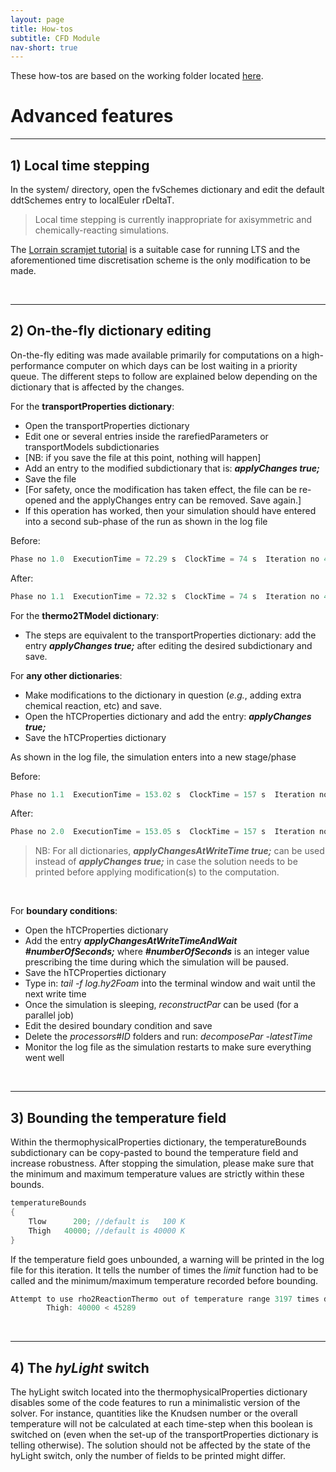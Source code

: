 ```yaml
---
layout: page
title: How-tos
subtitle: CFD Module
nav-short: true
---
```


These how-tos are based on the working folder located [here](https://github.com/vincentcasseau/hyStrath/tree/master/run/hyStrath/hy2Foam/genericCase).  

# Advanced features

---  
## 1) Local time stepping
  
In the <dirname>system/</dirname> directory, open the <dict>fvSchemes</dict> dictionary and edit the default <dictkey>ddtSchemes</dictkey> entry to <dictval>localEuler rDeltaT</dictval>.

> Local time stepping is currently inappropriate for axisymmetric and chemically-reacting simulations.  

The [Lorrain scramjet tutorial](https://vincentcasseau.github.io/tutos-hyfoam/#3-lorrain-geometry) is a suitable case for running LTS and the aforementioned time discretisation scheme is the only modification to be made.

<br>

---  
## 2) On-the-fly dictionary editing  

On-the-fly editing was made available primarily for computations on a high-performance computer on which days can be lost waiting in a priority queue. The different steps to follow are explained below depending on the dictionary that is affected by the changes.

For the <strong><dict>transportProperties</dict> dictionary</strong>:  
  + Open the <dict>transportProperties</dict> dictionary  
  + Edit one or several entries inside the <subdict>rarefiedParameters</subdict> or <subdict>transportModels</subdict> subdictionaries  
  + [NB: if you save the file at this point, nothing will happen] 
  + Add an entry to the modified subdictionary that is: _**applyChanges        true;**_
  + Save the file  
  + [For safety, once the modification has taken effect, the file can be re-opened and the <dictkey>applyChanges</dictkey> entry can be removed. Save again.]  
  + If this operation has worked, then your simulation should have entered into a second sub-phase of the run as shown in the log file

Before:  

```c++
Phase no 1.0  ExecutionTime = 72.29 s  ClockTime = 74 s  Iteration no 4504 (0.04 s)
```

After:

```c++
Phase no 1.1  ExecutionTime = 72.32 s  ClockTime = 74 s  Iteration no 4505 (0.03 s)
```

For the <strong><dict>thermo2TModel</dict> dictionary</strong>:  
  + The steps are equivalent to the <dict>transportProperties</dict> dictionary: add the entry _**applyChanges        true;**_ after editing the desired subdictionary and save.  


For **any other dictionaries**:  
  + Make modifications to the dictionary in question (_e.g._, adding extra chemical reaction, etc) and save.  
  + Open the <dict>hTCProperties</dict> dictionary and add the entry: _**applyChanges        true;**_  
  + Save the <dict>hTCProperties</dict> dictionary  

As shown in the log file, the simulation enters into a new stage/phase

Before:  

```c++
Phase no 1.1  ExecutionTime = 153.02 s  ClockTime = 157 s  Iteration no 9074 (0.03 s)
```

After:

```c++
Phase no 2.0  ExecutionTime = 153.05 s  ClockTime = 157 s  Iteration no 9075 (0.03 s)
```

> NB: For all dictionaries, _**applyChangesAtWriteTime        true;**_ can be used instead of _**applyChanges        true;**_ in case the solution needs to be printed before applying modification(s) to the computation.  

<br>

For **boundary conditions**:  
  + Open the <dict>hTCProperties</dict> dictionary   
  + Add the entry _**applyChangesAtWriteTimeAndWait        #numberOfSeconds;**_ where _**#numberOfSeconds**_ is an integer value prescribing the time during which the simulation will be paused.  
  + Save the <dict>hTCProperties</dict> dictionary   
  + Type in: _tail -f log.hy2Foam_ into the terminal window and wait until the next write time  
  + Once the simulation is sleeping, _reconstructPar_ can be used (for a parallel job)  
  + Edit the desired boundary condition and save  
  + Delete the _processors#ID_ folders and run: _decomposePar -latestTime_ 
  + Monitor the log file as the simulation restarts to make sure everything went well  

<br>

---  
## 3) Bounding the temperature field

Within the <dict>thermophysicalProperties</dict> dictionary, the <subdict>temperatureBounds</subdict> subdictionary can be copy-pasted to bound the temperature field and increase robustness. After stopping the simulation, please make sure that the minimum and maximum temperature values are strictly within these bounds.

```c++
temperatureBounds
{
    Tlow      200; //default is   100 K
    Thigh   40000; //default is 40000 K
}
```

If the temperature field goes unbounded, a warning will be printed in the log file for this iteration. It tells the number of times the _limit_ function had to be called and the minimum/maximum temperature recorded before bounding.

```c++
Attempt to use rho2ReactionThermo out of temperature range 3197 times during this iteration.
		Thigh: 40000 < 45289
```

<br>

---  
## 4) The _hyLight_ switch

The <dictkey>hyLight</dictkey> switch located into the <dict>thermophysicalProperties</dict> dictionary disables some of the code features to run a minimalistic version of the solver. For instance, quantities like the Knudsen number or the overall temperature will not be calculated at each time-step when this boolean is switched <dictkey>on</dictkey> (even when the set-up of the <dict>transportProperties</dict> dictionary is telling otherwise). The solution should not be affected by the state of the <dictkey>hyLight</dictkey> switch, only the number of fields to be printed might differ.

